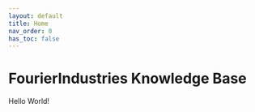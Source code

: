 ```yaml
---
layout: default
title: Home
nav_order: 0
has_toc: false
---
```

# FourierIndustries Knowledge Base

Hello World!